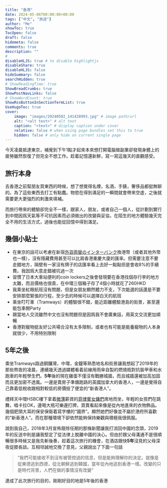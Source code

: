 ```yaml
---
title: "香港"
date: 2024-05-06T00:00:00+00:00
tags: ["中文", "旅途"]
author: "Me"
showToc: true
TocOpen: false
draft: false
hidemeta: false
comments: true
description: ""
# 
disableHLJS: true # to disable highlightjs
disableShare: true
disableHLJS: false
hideSummary: false
searchHidden: true
# ShowReadingTime: true
ShowBreadCrumbs: true
ShowPostNavLinks: false
# ShowWordCount: true
ShowRssButtonInSectionTermList: true
UseHugoToc: true
cover:
    image: "images/20240502_141428993.jpg" # image path/url
    alt: "<alt text>" # alt text
    caption: "<text>" # display caption under cover
    relative: false # when using page bundles set this to true
    hidden: false # only hide on current single page
---
```


今天凌晨抵達東京，補覺到下午1點才起來本來想打開電腦做副業卻發現身體上的疲勞雖然恢復了但完全不想工作。趁着記憶還新鮮，寫一寫這幾天的直觀感受。

## 旅行本身

去香港之前幫朋友買東西的時候，想了想覺得名煙，名酒，手錶，奢侈品都挺無聊的。為了這些東西去打工有點蠢。物慾在得到滿足的一瞬間就會帶來空虛，之後就需要更大更強烈的刺激來填補。

而旅行帶來的體驗卻完全不一樣，跟家人，朋友，或者自己一個人，從計劃到實行到中間因爲天氣等不可抗因素而必須做出的改變與妥協，在陌生的地方體驗幾天完全不用的生活方式，過後也能從回憶中得到滿足。

## 幾個小貼士

- 在東京的話可以考慮在新宿[外貨両替のインターバンク](http://www.interbank.co.jp/)換港幣（或者其他外幣也一樣），沒有隱藏費用甚至可以比肩香港重慶大廈的匯率。但需要注意不要走錯地方，隔壁有一家沒有牌子的店匯率看上去好一點點但是會收8%的手續費。我因爲大意走錯被坑過一次
- 習慣了日本大車站便利的coin lockers之後會發現要在香港找個存行李的地方太難，而且價格也很貴，在中環三個箱子存了4個小時就花了260HKD
- 我乘坐紅眼航班沒有問題，但是女朋友顯然體力不支，下次能選的話還是不要安排那麼緊張的行程，至少去的時候可以選擇白天的航班
- 乘坐叮叮車（Tramways）的體驗很不錯，能近距離體驗港島的街景，甚至還能包車開Party
- 跟當地人交流雖然中文也沒有問題但是因爲我不會廣東話，用英文交流更加順暢
- 香港對寵物挺友好公共場合沒有太多限制，或者也有可能是能養寵物的人本身就很少，不用特別限制

## 5年之後

乘坐Tramways路過銅鑼灣，中環，金鐘等熟悉地名和街景讓我想起了2019年的那些熬夜的凌晨，連續幾天透過媒體看着前線用雨傘自製的燃燒瓶對抗裝甲車和水跑車的年輕學生們。**5年**後的現在雞蛋不僅沒有戰勝城牆，而且城牆還被加高加固而且更加密不透風。一邊是賣房子準備跑路的英國加拿大的香港人，一邊是覺得自己靠着低稅收跟相對較低的房價撿了便宜的“新香港人”。

禮拜天中環HSBC樓下拿着[微薄](https://www.planto.hk/zh/blog/domestic-helper-hiring-costs/)薪資的[菲律賓女傭們](https://theinitium.com/article/20160109-culture-column-thecity09)席地而坐，年輕的女孩們在跳舞，唱卡拉OK，邊喝大瓶可樂邊打牌，買賣看起來像是從內地進來的衣物飾品。幾個肥頭大耳的保安保衛着寫字樓的“國界”。顯然她們好像並不屬於港府所喜歡的“新香港人”。而在那種環境下卻依然能夠保持樂觀與積極我很佩服。

說到我自己，2018年3月宣佈廢除任期的那條新聞讓我打消回中國的念頭，2019年的反送中則是讓我堅定了從法律上脫離中國的決心。但由於跟父母溝通不是很順暢很多時候又是我先斬後奏，趁着這次旅行的機會，在酒店跟快**5年**沒見的父母深夜促膝長談。互相坦誠地交換了意見，父親說出了下面一句話

> “我們可能接收不到沒有被管控過的信息，但是能夠理解你的決定。就像是從東德逃到西德，從北朝鮮逃到韓國，當年從內地逃到香港一樣。改變的只是時代背景，人們在做的事情沒有改變”

達成了此次旅行的目的，剛剛好目的地是5年後的香港